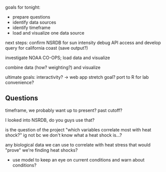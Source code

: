 goals for tonight:

- prepare questions
- identify data sources
- identify timeframe
- load and visualize one data source

next steps:
confirm NSRDB for sun intensity
debug API access and develop query for california coast (save output?)

investigate NOAA CO-OPS; load data and visualize

combine data (how? weighting?) and visualize

ultimate goals:
interactivity? -> web app stretch goal?
port to R for lab convenience?


## Questions

timeframe, we probably want up to present? past cutoff?

I looked into NSRDB, do you guys use that?

is the question of the project "which variables correlate most with heat shock?" ig not bc we don't know what a heat shock is...? 

any biological data we can use to correlate with heat stress that would "prove" we're finding heat shocks?
 - use model to keep an eye on current conditions and warn about conditions?
